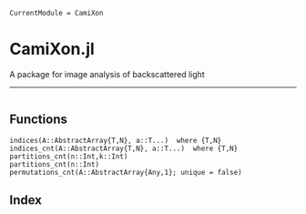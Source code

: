 ```@meta
CurrentModule = CamiXon
```

# CamiXon.jl

A package for image analysis of backscattered light

---

```@contents
```

## Functions

```@docs
indices(A::AbstractArray{T,N}, a::T...)  where {T,N}
indices_cnt(A::AbstractArray{T,N}, a::T...)  where {T,N}
partitions_cnt(n::Int,k::Int)
partitions_cnt(n::Int)
permutations_cnt(A::AbstractArray{Any,1}; unique = false)
```

## Index

```@index
```
